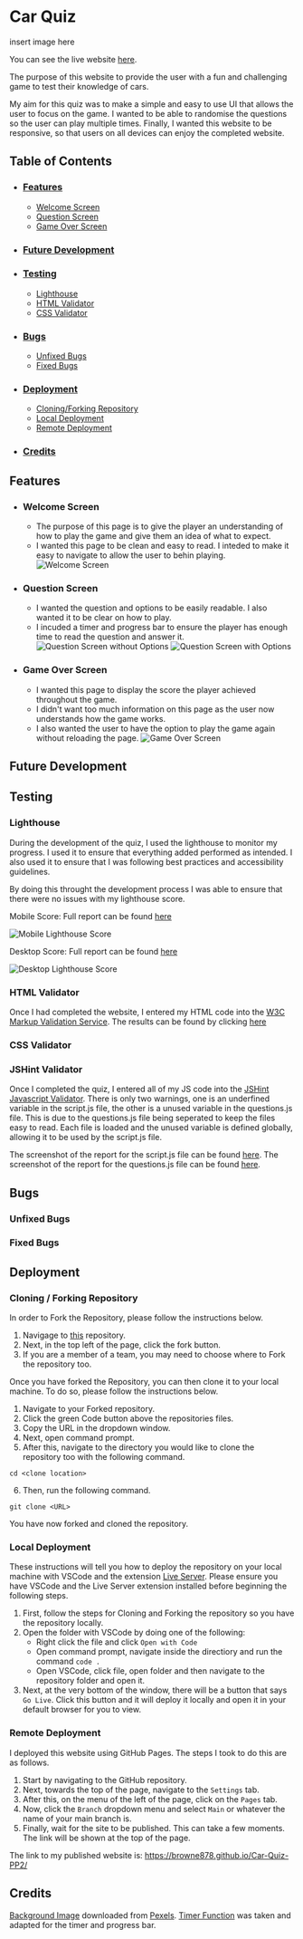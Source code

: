 # **Car Quiz**

insert image here

You can see the live website [here](https://browne878.github.io/Car-Quiz-PP2/).

The purpose of this website to provide the user with a fun and challenging game to test their knowledge of cars.

My aim for this quiz was to make a simple and easy to use UI that allows the user to focus on the game. I wanted to be able to randomise the questions so the user can play multiple times. Finally, I wanted this website to be responsive, so that users on all devices can enjoy the completed website.

## **Table of Contents**
- ### [Features]()
    - [Welcome Screen]()
    - [Question Screen]()
    - [Game Over Screen]()

- ### [Future Development]()

- ### [Testing]()
    - [Lighthouse]()
    - [HTML Validator]()
    - [CSS Validator]()

- ### [Bugs]()
    - [Unfixed Bugs]()
    - [Fixed Bugs]()

- ### [Deployment]()
    - [Cloning/Forking Repository]()
    - [Local Deployment]()
    - [Remote Deployment]()

- ### [Credits]()

## **Features**

- ### **Welcome Screen**
    - The purpose of this page is to give the player an understanding of how to play the game and give them an idea of what to expect.
    - I wanted this page to be clean and easy to read. I inteded to make it easy to navigate to allow the user to behin playing.
![Welcome Screen](assets/images/welcome-screen.png)

- ### **Question Screen**
    - I wanted the question and options to be easily readable. I also wanted it to be clear on how to play.
    - I incuded a timer and progress bar to ensure the player has enough time to read the question and answer it.
![Question Screen without Options](assets/images/question-screen.png)
![Question Screen with Options](assets/images/question-screen-answer.png)

- ### **Game Over Screen**
    - I wanted this page to display the score the player achieved throughout the game.
    - I didn't want too much information on this page as the user now understands how the game works.
    - I also wanted the user to have the option to play the game again without reloading the page.
![Game Over Screen](assets/images/game-over-screen.png)

## **Future Development**

## **Testing**

### **Lighthouse**

During the development of the quiz, I used the lighthouse to monitor my progress. I used it to ensure that everything added performed as intended. I also used it to ensure that I was following best practices and accessibility guidelines.

By doing this throught the development process I was able to ensure that there were no issues with my lighthouse score.

Mobile Score: Full report can be found [here](assets/lighthouse/mobile.pdf)

![Mobile Lighthouse Score](assets/images/lighthouse-mobile.png)

Desktop Score: Full report can be found [here](assets/lighthouse/desktop.pdf)

![Desktop Lighthouse Score](assets/images/lighthouse-desktop.png)

### **HTML Validator**

Once I had completed the website, I entered my HTML code into the [W3C Markup Validation Service](https://validator.w3.org/). The results can be found by clicking [here](assets/images/html-validator.png)

### **CSS Validator**

### **JSHint Validator**

Once I completed the quiz, I entered all of my JS code into the [JSHint Javascript Validator](https://jshint.com/). There is only two warnings, one is an underfined variable in the script.js file, the other is a unused variable in the questions.js file. This is due to the questions.js file being seperated to keep the files easy to read. Each file is loaded and the unused variable is defined globally, allowing it to be used by the script.js file.

The screenshot of the report for the script.js file can be found [here](assets/images/jshint-script.png).
The screenshot of the report for the questions.js file can be found [here](assets/images/jshint-questions.png).

## **Bugs**

### Unfixed Bugs

### Fixed Bugs

## **Deployment**

### Cloning / Forking Repository

In order to Fork the Repository, please follow the instructions below.
 1. Navigage to [this](https://github.com/browne878/Car-Quiz-PP2) repository.
 2. Next, in the top left of the page, click the fork button.
 3. If you are a member of a team, you may need to choose where to Fork the repository too.

Once you have forked the Repository, you can then clone it to your local machine. To do so, please follow the instructions below.
 1. Navigate to your Forked repository.
 2. Click the green Code button above the repositories files.
 3. Copy the URL in the dropdown window.
 4. Next, open command prompt.
 5. After this, navigate to the directory you would like to clone the repository too with the following command.
 ```
cd <clone location>
 ```
 6. Then, run the following command.
 ```
git clone <URL>
 ```

You have now forked and cloned the repository.

### Local Deployment

These instructions will tell you how to deploy the repository on your local machine with VSCode and the extension [Live Server](https://marketplace.visualstudio.com/items?itemName=ritwickdey.LiveServer). Please ensure you have VSCode and the Live Server extension installed before beginning the following steps.

1. First, follow the steps for Cloning and Forking the repository so you have the repository locally.
2. Open the folder with VSCode by doing one of the following:
    - Right click the file and click `Open with Code`
    - Open command prompt, navigate inside the directiory and run the command `code .`
    - Open VSCode, click file, open folder and then navigate to the repository folder and open it.
3. Next, at the very bottom of the window, there will be a button that says `Go Live`. Click this button and it will deploy it locally and open it in your default browser for you to view.

### Remote Deployment

I deployed this website using GitHub Pages. The steps I took to do this are as follows.

1. Start by navigating to the GitHub repository.
2. Next, towards the top of the page, navigate to the `Settings` tab.
3. After this, on the menu of the left of the page, click on the `Pages` tab.
4. Now, click the `Branch` dropdown menu and select `Main` or whatever the name of your main branch is.
5. Finally, wait for the site to be published. This can take a few moments. The link will be shown at the top of the page.

The link to my published website is: https://browne878.github.io/Car-Quiz-PP2/

## **Credits**
[Background Image](assets/images/race-background.jpg) downloaded from [Pexels](https://www.pexels.com/photo/grey-coupe-on-road-3136673/).
[Timer Function](https://css-tricks.com/how-to-create-an-animated-countdown-timer-with-html-css-and-javascript/) was taken and adapted for the timer and progress bar.